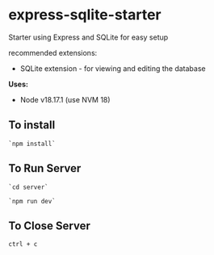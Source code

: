 # express-sqlite-starter
Starter using Express and SQLite for easy setup

recommended extensions:
- SQLite extension - for viewing and editing the database


**Uses:**
- Node v18.17.1 (use NVM 18)

## To install
``` JS Terminal
`npm install`
```

## To Run Server
``` JS Terminal
`cd server`
```
```
`npm run dev`
```
## To Close Server
```JS Terminal
ctrl + c
```